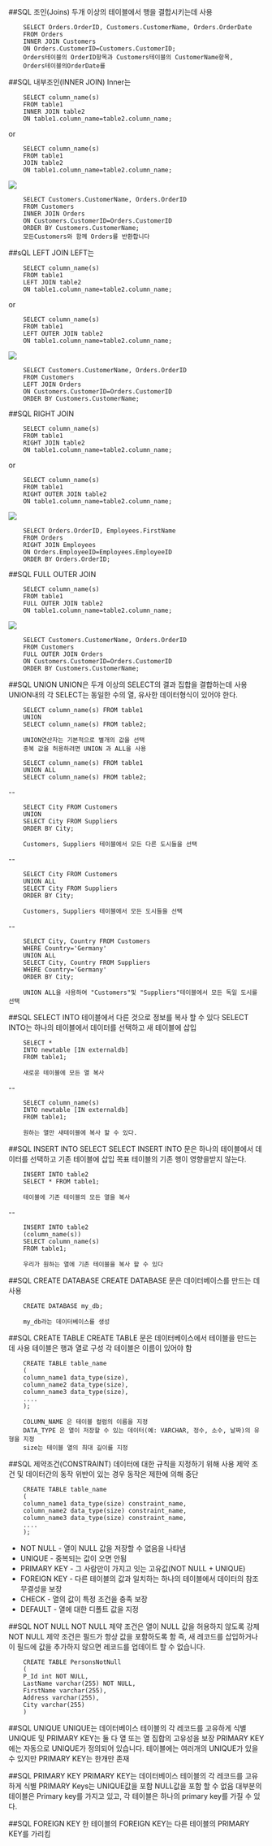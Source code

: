 ##SQL 조인(Joins)
두개 이상의 테이블에서 행을 결합시키는데 사용

		SELECT Orders.OrderID, Customers.CustomerName, Orders.OrderDate
		FROM Orders
		INNER JOIN Customers
		ON Orders.CustomerID=Customers.CustomerID;
		Orders테이블의 OrderID항목과 Customers테이블의 CustomerName항목,
		Orders테이블의OrderDate를 
		
##SQL 내부조인(INNER JOIN)
Inner는 

		SELECT column_name(s)
		FROM table1
		INNER JOIN table2
		ON table1.column_name=table2.column_name;

or

		SELECT column_name(s)
		FROM table1
		JOIN table2
		ON table1.column_name=table2.column_name;

![](http://www.w3schools.com/sql/img_innerjoin.gif) 

		SELECT Customers.CustomerName, Orders.OrderID
		FROM Customers
		INNER JOIN Orders
		ON Customers.CustomerID=Orders.CustomerID
		ORDER BY Customers.CustomerName;
		모든Customers와 함께 Orders를 반환합니다

##sQL LEFT JOIN
LEFT는 

		SELECT column_name(s)
		FROM table1
		LEFT JOIN table2
		ON table1.column_name=table2.column_name;

or

		SELECT column_name(s)
		FROM table1
		LEFT OUTER JOIN table2
		ON table1.column_name=table2.column_name;

![](http://www.w3schools.com/sql/img_leftjoin.gif) 

		SELECT Customers.CustomerName, Orders.OrderID
		FROM Customers
		LEFT JOIN Orders
		ON Customers.CustomerID=Orders.CustomerID
		ORDER BY Customers.CustomerName;
		
##SQL RIGHT JOIN


		SELECT column_name(s)
		FROM table1
		RIGHT JOIN table2
		ON table1.column_name=table2.column_name;

or

		SELECT column_name(s)
		FROM table1
		RIGHT OUTER JOIN table2
		ON table1.column_name=table2.column_name;

![](http://www.w3schools.com/sql/img_rightjoin.gif) 

		SELECT Orders.OrderID, Employees.FirstName
		FROM Orders
		RIGHT JOIN Employees
		ON Orders.EmployeeID=Employees.EmployeeID
		ORDER BY Orders.OrderID;
		
##SQL FULL OUTER JOIN


		SELECT column_name(s)
		FROM table1
		FULL OUTER JOIN table2
		ON table1.column_name=table2.column_name;

![](http://www.w3schools.com/sql/img_fulljoin.gif)

		SELECT Customers.CustomerName, Orders.OrderID
		FROM Customers
		FULL OUTER JOIN Orders
		ON Customers.CustomerID=Orders.CustomerID
		ORDER BY Customers.CustomerName;
		
##SQL UNION
UNION은 두개 이상의 SELECT의 결과 집합을 결합하는데 사용
UNION내의 각 SELECT는 동일한 수의 열, 유사한 데이터형식이 있어야 한다.

		SELECT column_name(s) FROM table1
		UNION
		SELECT column_name(s) FROM table2;

		UNION연산자는 기본적으로 별개의 값을 선택
		중복 값을 허용하려면 UNION 과 ALL을 사용
		
		SELECT column_name(s) FROM table1
		UNION ALL
		SELECT column_name(s) FROM table2;
--
	
		SELECT City FROM Customers
		UNION
		SELECT City FROM Suppliers
		ORDER BY City;
		
		Customers, Suppliers 테이블에서 모든 다른 도시들을 선택
--

		SELECT City FROM Customers
		UNION ALL
		SELECT City FROM Suppliers
		ORDER BY City;
		
		Customers, Suppliers 테이블에서 모든 도시들을 선택
--

		SELECT City, Country FROM Customers
		WHERE Country='Germany'
		UNION ALL
		SELECT City, Country FROM Suppliers
		WHERE Country='Germany'
		ORDER BY City;
		
		UNION ALL을 사용하여 "Customers"및 "Suppliers"테이블에서 모든 독일 도시를 선택

##SQL SELECT INTO
테이블에서 다른 것으로 정보를 복사 할 수 있다
SELECT INTO는 하나의 테이블에서 데이터를 선택하고 새 테이블에 삽입

		SELECT *
		INTO newtable [IN externaldb]
		FROM table1;

		새로운 테이블에 모든 열 복사
--

		SELECT column_name(s)
		INTO newtable [IN externaldb]
		FROM table1;
		
		원하는 열만 새테이블에 복사 할 수 있다.

##SQL INSERT INTO SELECT
SELECT INSERT INTO 문은 하나의 테이블에서 데이터를 선택하고 기존 테이블에 삽입
목표 테이블의 기존 행이 영향을받지 않는다.

		INSERT INTO table2
		SELECT * FROM table1;
		
		테이블에 기존 테이블의 모든 열을 복사
--

		INSERT INTO table2
		(column_name(s))
		SELECT column_name(s)
		FROM table1;
		
		우리가 원하는 열에 기존 테이블을 복사 할 수 있다

##SQL CREATE DATABASE
CREATE DATABASE 문은 데이터베이스를 만드는 데 사용

		CREATE DATABASE my_db;
		
		my_db라는 데이터베이스를 생성

##SQL CREATE TABLE
CREATE TABLE 문은 데이터베이스에서 테이블을 만드는 데 사용
테이블은 행과 열로 구성
각 테이블은 이름이 있어야 함

		CREATE TABLE table_name
		(
		column_name1 data_type(size),
		column_name2 data_type(size),
		column_name3 data_type(size),
		....
		);

		COLUMN_NAME 은 테이블 컬럼의 이름을 지정
		DATA_TYPE 은 열이 저장할 수 있는 데이터(예: VARCHAR, 정수, 소수, 날짜)의 유형을 지정
		size는 테이블 열의 최대 길이를 지정

##SQL 제약조건(CONSTRAINT)
데이터에 대한 규칙을 지정하기 위해 사용
제약 조건 및 데이터간의 동작 위반이 있는 경우 동작은 제한에 의해 중단

		CREATE TABLE table_name
		(
		column_name1 data_type(size) constraint_name,
		column_name2 data_type(size) constraint_name,
		column_name3 data_type(size) constraint_name,
		....
		);

* NOT NULL - 열이 NULL 값을 저장할 수 없음을 나타냄
* UNIQUE - 중복되는 값이 오면 안됨
* PRIMARY KEY - 그 사람만이 가지고 잇는 고유값(NOT NULL + UNIQUE)
* FOREIGN KEY - 다른 테이블의 값과 일치하는 하나의 테이블에서 데이터의 참조 무결성을 보장
* CHECK - 열의 값이 특정 조건을 충족 보장
* DEFAULT - 열에 대한 디폴트 값을 지정


##SQL NOT NULL
NOT NULL 제약 조건은 열이 NULL 값을 허용하지 않도록 강제
NOT NULL 제약 조건은 필드가 항상 값을 포함하도록 함
즉, 새 레코드를 삽입하거나이 필드에 값을 추가하지 않으면 레코드를 업데이트 할 수 없습니다.

		CREATE TABLE PersonsNotNull
		(
		P_Id int NOT NULL,
		LastName varchar(255) NOT NULL,
		FirstName varchar(255),
		Address varchar(255),
		City varchar(255)
		)

##SQL UNIQUE
UNIQUE는 데이터베이스 테이블의 각 레코드를 고유하게 식별
UNIQUE 및 PRIMARY KEY는 둘 다 열 또는 열 집합의 고유성을 보장
PRIMARY KEY에는 자동으로 UNIQUE가 정의되어 있습니다.
테이블에는 여러개의 UNIQUE가 있을수 있지만 PRIMARY KEY는 한개만 존재

##SQL PRIMARY KEY
PRIMARY KEY는 데이터베이스 테이블의 각 레코드를 고유하게 식별
PRIMARY Keys는 UNIQUE값을 포함
NULL값을 포함 할 수 없음
대부분의 테이블은 Primary key를 가지고 있고, 각 테이블은 하나의 primary key를 가질 수 있다.

##SQL FOREIGN KEY
한 테이블의 FOREIGN KEY는 다른 테이블의 PRIMARY KEY를 가리킴
